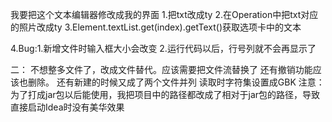 我要把这个文本编辑器修改成我的界面
1.把txt改成ty
2.在Operation中把txt对应的照片改成ty
3.Element.textList.get(index).getText()获取选项卡中的文本

4.Bug:1.新增文件时输入框大小会改变
    2.运行代码以后，行号列就不会再显示了

二：
不想整多文件了，改成文件替代。应该需要把文件流替换了
还有撤销功能应该也删除。
还有新建的时候又成了两个文件并列
读取时字符集设置成GBK
注意：为了打成jar包以后能使用，我把项目中的路径都改成了相对于jar包的路径，导致直接启动Idea时没有美华效果
